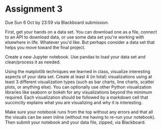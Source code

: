 # Assignment 3

Due Sun 6 Oct by 23:59 via Blackboard submission.

First, get your hands on a data set. You can download one as a file, connect to an API to download data, or use some data set you're working with elsewhere in life. Whatever you'd like. But perhaps consider a data set that helps you move toward the final project.

Create a new Jupyter notebook. Use pandas to load your data set and clean/process it as needed.

Using the matplotlib techniques we learned in class, visualize interesting aspects of your data set. Create at least 4 (in total) visualizations using at least 3 different visualization types (such as bar charts, line charts, scatter plots, or anything else). You can optionally use other Python visualization libraries like seaborn or bokeh for any visualizations beyond the minimum required. Each visualization should be followed by a markdown cell that succinctly explains what you are visualizing and why it is interesting.

Make sure your notebook runs from the top without any errors and that all the visuals can be seen inline (without me having to re-run your notebook). Then submit your notebook and your data file, zipped, via Blackboard.
